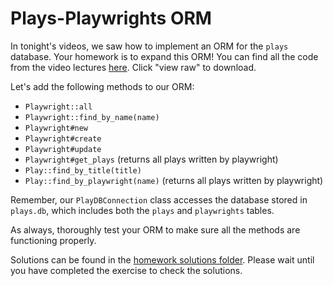# Plays-Playwrights ORM

In tonight's videos, we saw how to implement an ORM for the `plays` database.  Your homework is to expand this ORM!  You can find all the code from the video lectures [here][plays-demo].  Click "view raw" to download.  

Let's add the following methods to our ORM:
  * `Playwright::all`
  * `Playwright::find_by_name(name)`
  * `Playwright#new`
  * `Playwright#create`
  * `Playwright#update`
  * `Playwright#get_plays` (returns all plays written by playwright)
  * `Play::find_by_title(title)`
  * `Play::find_by_playwright(name)` (returns all plays written by playwright)

Remember, our `PlayDBConnection` class accesses the database stored in `plays.db`, which includes both the `plays` and `playwrights` tables.

As always, thoroughly test your ORM to make sure all the methods are functioning properly.  

Solutions can be found in the [homework solutions folder][hw-solutions].  Please wait until you have completed the exercise to check the solutions.  

[plays-demo]: plays_demo.zip
[hw-solutions]: ../solution
